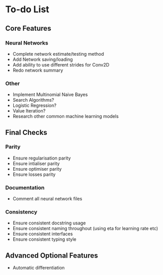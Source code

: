 # To-do List

## Core Features

### Neural Networks
- Complete network estimate/testing method
- Add Network saving/loading
- Add ability to use different strides for Conv2D
- Redo network summary

### Other
- Implement Multinomial Naive Bayes
- Search Algorithms?
- Logistic Regression?
- Value Iteration?
- Research other common machine learning models

## Final Checks
### Parity
- Ensure regularisation parity
- Ensure intialiser parity
- Ensure optimiser parity
- Ensure losses parity

### Documentation
- Comment all neural network files

### Consistency
- Ensure consistent docstring usage
- Ensure consistent naming throughout (using eta for learning rate etc)
- Ensure consistent interfaces 
- Ensure consistent typing style 

## Advanced Optional Features
- Automatic differentiation
